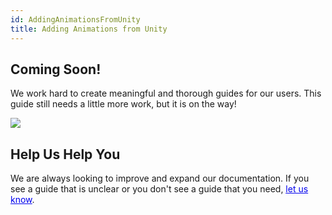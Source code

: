 ```yaml
---
id: AddingAnimationsFromUnity
title: Adding Animations from Unity
---
```


## Coming Soon!

We work hard to create meaningful and thorough guides for our users.  This guide still needs a little more work, but it is on the way!

<img src="/documentation/live/latest/img/undraw_building_blocks.svg" style="max-height: 300px;"/>

## Help Us Help You

We are always looking to improve and expand our documentation.  If you see a guide that is unclear or you don't see a guide that you need, <a style="color:#0000ee" href="/documentation/live/latest/contact"><u>let us know</u></a>.